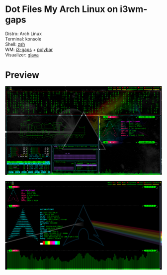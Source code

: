 # Dot Files My Arch Linux on i3wm-gaps
Distro: Arch Linux </br>
Terminal: konsole </br>
Shell: [zsh](https://github.com/eXTrimeXT/my_arch_linux/blob/main/.zshrc) </br>
WM: [i3-gaps](https://github.com/eXTrimeXT/my_arch_linux/tree/main/.config/i3) + [polybar](https://github.com/eXTrimeXT/my_arch_linux/tree/main/.config/polybar) </br>
Visualizer: [glava](https://github.com/eXTrimeXT/my_arch_linux/tree/main/.config/glava) </br>


# Preview
![Alt Text](https://github.com/eXTrimeXT/my_arch_linux/blob/main/img/1.png) </br> </br>
![Alt Text](https://github.com/eXTrimeXT/my_arch_linux/blob/main/img/2.png) </br> </br>